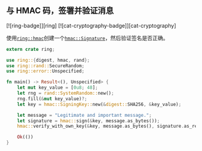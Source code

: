## 与 HMAC 码，签署并验证消息

[![ring-badge]][ring] [![cat-cryptography-badge]][cat-cryptography]

使用[`ring::hmac`]创建一个[`hmac::Signature`]，然后验证签名是否正确。

```rust
extern crate ring;

use ring::{digest, hmac, rand};
use ring::rand::SecureRandom;
use ring::error::Unspecified;

fn main() -> Result<(), Unspecified> {
    let mut key_value = [0u8; 48];
    let rng = rand::SystemRandom::new();
    rng.fill(&mut key_value)?;
    let key = hmac::SigningKey::new(&digest::SHA256, &key_value);

    let message = "Legitimate and important message.";
    let signature = hmac::sign(&key, message.as_bytes());
    hmac::verify_with_own_key(&key, message.as_bytes(), signature.as_ref())?;

    Ok(())
}
```

[`hmac::signature`]: https://briansmith.org/rustdoc/ring/hmac/struct.Signature.html
[`ring::hmac`]: https://briansmith.org/rustdoc/ring/hmac/
